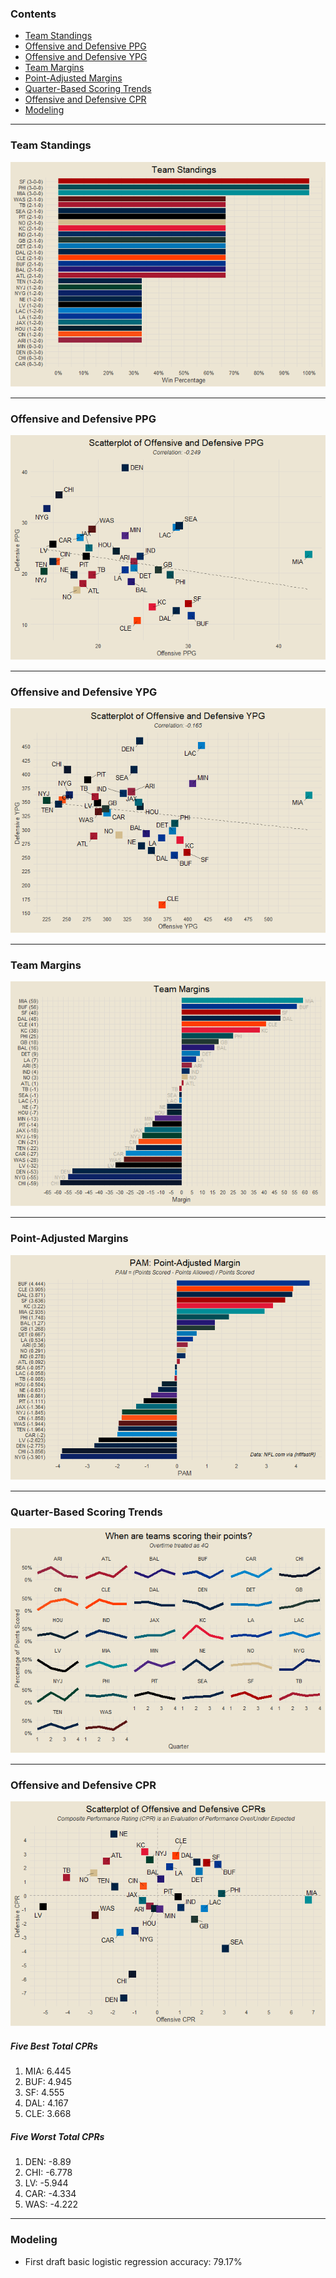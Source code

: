 
### Contents

- [Team Standings](#team-standings)
- [Offensive and Defensive PPG](#offensive-and-defensive-ppg)
- [Offensive and Defensive YPG](#offensive-and-defensive-ypg)
- [Team Margins](#team-margins)
- [Point-Adjusted Margins](#point-adjusted-margins)
- [Quarter-Based Scoring Trends](#quarter-based-scoring-trends)
- [Offensive and Defensive CPR](#offensive-and-defensive-cpr)
- [Modeling](#modeling)

------------------------------------------------------------------------

### Team Standings

![](README_files/figure-gfm/unnamed-chunk-2-1.png)<!-- -->

------------------------------------------------------------------------

### Offensive and Defensive PPG

![](README_files/figure-gfm/unnamed-chunk-3-1.png)<!-- -->

------------------------------------------------------------------------

### Offensive and Defensive YPG

![](README_files/figure-gfm/unnamed-chunk-4-1.png)<!-- -->

------------------------------------------------------------------------

### Team Margins

![](README_files/figure-gfm/unnamed-chunk-5-1.png)<!-- -->

------------------------------------------------------------------------

### Point-Adjusted Margins

![](README_files/figure-gfm/unnamed-chunk-6-1.png)<!-- -->

------------------------------------------------------------------------

### Quarter-Based Scoring Trends

![](README_files/figure-gfm/unnamed-chunk-7-1.png)<!-- -->

------------------------------------------------------------------------

### Offensive and Defensive CPR

![](README_files/figure-gfm/unnamed-chunk-8-1.png)<!-- -->

##### Five Best Total CPRs

1.  MIA: 6.445
2.  BUF: 4.945
3.  SF: 4.555
4.  DAL: 4.167
5.  CLE: 3.668

##### Five Worst Total CPRs

1.  DEN: -8.89
2.  CHI: -6.778
3.  LV: -5.944
4.  CAR: -4.334
5.  WAS: -4.222

------------------------------------------------------------------------

### Modeling

- First draft basic logistic regression accuracy: 79.17%
